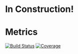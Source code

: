 # In Construction!

# Metrics

[![Build Status](https://github.com/akai01/Metrics.jl/actions/workflows/CI.yml/badge.svg?branch=main)](https://github.com/akai01/Metrics.jl/actions/workflows/CI.yml?query=branch%3Amain)
[![Coverage](https://codecov.io/gh/akai01/Metrics.jl/branch/main/graph/badge.svg)](https://codecov.io/gh/akai01/Metrics.jl)

